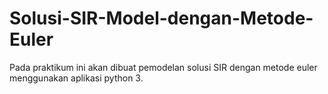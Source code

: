 # Solusi-SIR-Model-dengan-Metode-Euler
Pada praktikum ini akan dibuat pemodelan solusi SIR dengan metode euler menggunakan aplikasi python 3.
